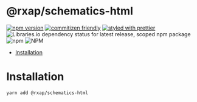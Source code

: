 @rxap/schematics-html
======

[![npm version](https://img.shields.io/npm/v/@rxap/schematics-html?style=flat-square)](https://www.npmjs.com/package/@rxap/schematics-html)
[![commitizen friendly](https://img.shields.io/badge/commitizen-friendly-brightgreen.svg?style=flat-square)](https://commitizen.github.io/cz-cli/)
[![styled with prettier](https://img.shields.io/badge/styled_with-prettier-ff69b4.svg?style=flat-square)](https://github.com/prettier/prettier)
![Libraries.io dependency status for latest release, scoped npm package](https://img.shields.io/librariesio/release/npm/@rxap/schematics-html)
![npm](https://img.shields.io/npm/dm/@rxap/schematics-html)
![NPM](https://img.shields.io/npm/l/@rxap/schematics-html)

> 

- [Installation](#installation)

# Installation

```
yarn add @rxap/schematics-html
```

